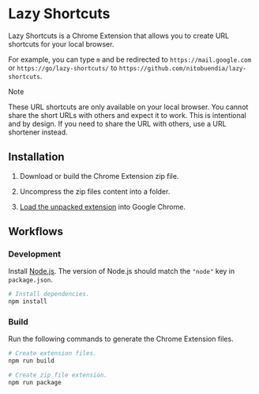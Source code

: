# Lazy Shortcuts

Lazy Shortcuts is a Chrome Extension that allows you to create URL shortcuts for
your local browser.

For example, you can type `m` and be redirected to `https://mail.google.com` or
`https://go/lazy-shortcuts/` to `https://github.com/nitobuendia/lazy-shortcuts`.

> [!NOTE]
> These URL shortcuts are only available on your local browser. You cannot share
> the short URLs with others and expect it to work. This is intentional and by
> design. If you need to share the URL with others, use a URL shortener instead.

## Installation

1.  Download or build the Chrome Extension zip file.

1.  Uncompress the zip files content into a folder.

1.  [Load the unpacked extension](https://developer.chrome.com/docs/extensions/get-started/tutorial/hello-world#load-unpacked)
    into Google Chrome.

## Workflows

### Development

Install [Node.js](https://nodejs.org/en). The version of Node.js should match
the `"node"` key in `package.json`.

```sh
# Install dependencies.
npm install
```

### Build

Run the following commands to generate the Chrome Extension files.

```sh
# Create extension files.
npm run build

# Create zip file extension.
npm run package
```
